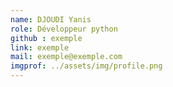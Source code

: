 ```yaml
---
name: DJOUDI Yanis 
role: Développeur python
github : exemple
link: exemple
mail: exemple@exemple.com
imgprof: ../assets/img/profile.png
---
```

